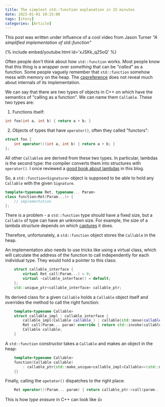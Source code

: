 ```yaml
---
title: The simplest std::function explanation in 15 minutes
date: 2023-01-01 19:15:00
tags: [story]
categories: [Article]
---
```


This post was written under influence of a cool video from Jason Turner *"A simplified implementation of std::function"*

{% include embed/youtube.html id='xJSKk_q25oQ' %}

Often people don't think about how `std::function` works.
Most people know that this thing is a wrapper over *something* that can be *"called"* as a function.
Some people vaguely remember that `std::function` somehow mess with memory on the heap.
The [cppreference](https://en.cppreference.com/w/cpp/utility/functional/function) does not reveal much about internals of its implementation.

We can say that there are two types of objects in C++ on which have the semantics of "calling as a function".
We can name them `Callable`. These two types are:
1. Functions itself:
```c++
int foo(int a, int b) { return a + b; }
```
2. Objects of types that have `operator()`, often they called "functors":
```c++
struct foo {
    int operator()(int a, int b) { return a + b; }
};
```

All other `Callable`s are derived from these two types.
In particular, lambdas is the second type: the compiler converts them into structures with `operator()`.
I once reviewed a [good book about lambdas](/posts/lambda-story) in this blog.

So, a `std::function<Signature>` object is supposed to be able to hold any `Callable` with the given `Signature`.
```c++
template<typename Ret, typename... Param>
class function<Ret(Param...)> {
    // implementation
};
```

There is a problem - a `std::function` type should have a fixed size,
but a `Callable` of type can have an unknown size.
For example, the size of a lambda structure depends on which [captures](https://en.cppreference.com/w/cpp/language/lambda#Lambda_capture) it does.

Therefore, unfortunately, a `std::function` object stores the `Callable` in the heap.

An implementation also needs to use tricks like using a virtual class, which will calculate the address of the function to call
independently for each individual type.
They would hold a pointer to this class:
```c++
    struct callable_interface {
        virtual Ret call(Param...) = 0;
        virtual ~callable_interface() = default;
    };
    std::unique_ptr<callable_interface> callable_ptr;
```
Its derived class for a given `Callable` holds a `Callable` object itself and overrides the method to call the right function:
```c++
    template<typename Callable>
    struct callable_impl : callable_interface {
        callable_impl(Callable callable_) : callable{std::move(callable_)} {}
        Ret call(Param... param) override { return std::invoke(callable, param...); };
        Callable callable;
    }
```

A `std::function` constructor takes a `Callable` and makes an object in the heap:
```c++
    template<typename Callable>
    function(Callable callable)
        : callable_ptr{std::make_unique<callable_impl<Callable>>(std::move(callable))}
    {}
```

Finally, calling the `opetator()` dispatches to the right place:
```c++
    Ret operator()(Param... param) { return callable_ptr->call(param...); }
```

This is how *type erasure* in C++ can look like 👍
